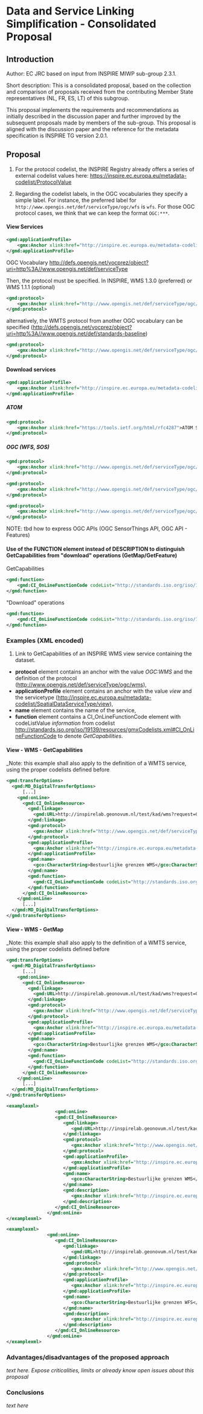 # Data and Service Linking Simplification - Consolidated Proposal

## Introduction

Author: EC JRC based on input from INSPIRE MIWP sub-group 2.3.1.

Short description:
This is a consolidated proposal, based on the collection and comparison of proposals received from the contributing Member State representatives (NL, FR, ES, LT) of this subgroup.

This proposal implements the requirements and recommendations as initially described in the discussion paper and further improved by the subsequent proposals made by members of the sub-group.
This proposal is aligned with the discussion paper and the reference for the metadata specification is INSPIRE TG version 2.0.1. 


## Proposal

1. For the protocol codelist, the INSPIRE Registry already offers a series of external codelist values here: https://inspire.ec.europa.eu/metadata-codelist/ProtocolValue

2. Regarding the codelist labels, in the OGC vocabularies they specify a simple label. For instance, the preferred label for `http://www.opengis.net/def/serviceType/ogc/wfs` is `wfs`. For those OGC protocol cases, we think that we can keep the format `OGC:***`.

#### View Services

```xml
<gmd:applicationProfile>
    <gmx:Anchor xlink:href="http://inspire.ec.europa.eu/metadata-codelist/SpatialDataServiceType/view">view</gmx:Anchor>
</gmd:applicationProfile>
```

OGC Vocabulary
http://defs.opengis.net/vocprez/object?uri=http%3A//www.opengis.net/def/serviceType

Then, the protocol must be specified. In INSPIRE, WMS 1.3.0 (preferred) or WMS 1.1.1 (optional)

```xml
<gmd:protocol>
    <gmx:Anchor xlink:href="http://www.opengis.net/def/serviceType/ogc/wms">OGC:WMS</gmx:Anchor>
</gmd:protocol>
```

alternatively, the WMTS protocol from another OGC vocabulary can be specified (http://defs.opengis.net/vocprez/object?uri=http%3A//www.opengis.net/def/standards-baseline)

```xml
<gmd:protocol>
    <gmx:Anchor xlink:href="http://www.opengis.net/def/serviceType/ogc/wmts">OGC:WMTS</gmx:Anchor>
</gmd:protocol>
```

#### Download services

```xml
<gmd:applicationProfile>
    <gmx:Anchor xlink:href="http://inspire.ec.europa.eu/metadata-codelist/SpatialDataServiceType/download">download</gmx:Anchor>
</gmd:applicationProfile>
```

##### ATOM

```xml
<gmd:protocol>
    <gmx:Anchor xlink:href="https://tools.ietf.org/html/rfc4287">ATOM Syndication Format</gmx:Anchor>
</gmd:protocol>
```

##### OGC (WFS, SOS)

```xml
<gmd:protocol>
    <gmx:Anchor xlink:href="http://www.opengis.net/def/serviceType/ogc/wfs">OGC:WFS</gmx:Anchor>
</gmd:protocol>
```

```xml
<gmd:protocol>
    <gmx:Anchor xlink:href="http://www.opengis.net/def/serviceType/ogc/sos">OGC:SOS</gmx:Anchor>
</gmd:protocol>
```

```xml
<gmd:protocol>
    <gmx:Anchor xlink:href="http://www.opengis.net/def/serviceType/ogc/wcs">OGC:WCS</gmx:Anchor>
</gmd:protocol>
```

NOTE: tbd how to express OGC APIs (OGC SensorThings API, OGC API - Features) 

#### Use of the FUNCTION element instead of DESCRIPTION to distinguish GetCapabilities from "download" operations (GetMap/GetFeature)

GetCapabilities
```xml
<gmd:function>
    <gmd:CI_OnLineFunctionCode codeList="http://standards.iso.org/iso/19139/resources/gmxCodelists.xml#CI_OnLineFunctionCode" codeListValue="information" />
</gmd:function>
```

"Download" operations
```xml
<gmd:function>
    <gmd:CI_OnLineFunctionCode codeList="http://standards.iso.org/iso/19139/resources/gmxCodelists.xml#CI_OnLineFunctionCode" codeListValue="download" />
</gmd:function>
```

### Examples (XML encoded)

1.	Link to GetCapabilities of an INSPIRE WMS view service containing the dataset.
- **protocol** element contains an anchor with the value *OGC:WMS* and the definition of the protocol (http://www.opengis.net/def/serviceType/ogc/wms),
- **applicationProfile** element contains an anchor with the value *view* and the servicetype (http://inspire.ec.europa.eu/metadata-codelist/SpatialDataServiceType/view),
- **name** element contains the name of the service,
- **function** element contains a CI_OnLineFunctionCode element with codeListValue *information* from codelist http://standards.iso.org/iso/19139/resources/gmxCodelists.xml#CI_OnLineFunctionCode to denote *GetCapabilities*.

#### View - WMS - GetCapabilities 
_Note: this example shall also apply to the definition of a WMTS service, using the proper codelists defined before

```xml
<gmd:transferOptions>
  <gmd:MD_DigitalTransferOptions>
      [...]
    <gmd:onLine>
      <gmd:CI_OnlineResource>
        <gmd:linkage>
          <gmd:URL>http://inspirelab.geonovum.nl/test/kad/wms?request=GetCapabilities&amp;service=WMS&amp;version=1.3.0</gmd:URL>
        </gmd:linkage>
        <gmd:protocol>
          <gmx:Anchor xlink:href="http://www.opengis.net/def/serviceType/ogc/wms">OGC:WMS</gmx:Anchor>
        </gmd:protocol>
        <gmd:applicationProfile>
          <gmx:Anchor xlink:href="http://inspire.ec.europa.eu/metadata-codelist/SpatialDataServiceType/view">view</gmx:Anchor>
        </gmd:applicationProfile>
        <gmd:name>
          <gco:CharacterString>Bestuurlijke grenzen WMS</gco:CharacterString>
        </gmd:name>
        <gmd:function>
          <gmd:CI_OnLineFunctionCode codeList="http://standards.iso.org/iso/19139/resources/gmxCodelists.xml#CI_OnLineFunctionCode" codeListValue="information" />
        </gmd:function>
      </gmd:CI_OnlineResource>
    </gmd:onLine>
      [...]
  </gmd:MD_DigitalTransferOptions>
</gmd:transferOptions>
```

#### View - WMS - GetMap

_Note: this example shall also apply to the definition of a WMTS service, using the proper codelists defined before

```xml
<gmd:transferOptions>
  <gmd:MD_DigitalTransferOptions>
      [...]
    <gmd:onLine>
      <gmd:CI_OnlineResource>
        <gmd:linkage>
          <gmd:URL>http://inspirelab.geonovum.nl/test/kad/wms?request=GetMap&amp;service=WMS</gmd:URL>
        </gmd:linkage>
        <gmd:protocol>
          <gmx:Anchor xlink:href="http://www.opengis.net/def/serviceType/ogc/wms">OGC:WMS</gmx:Anchor>
        </gmd:protocol>
        <gmd:applicationProfile>
          <gmx:Anchor xlink:href="http://inspire.ec.europa.eu/metadata-codelist/SpatialDataServiceType/view">view</gmx:Anchor>
        </gmd:applicationProfile>
        <gmd:name>
          <gco:CharacterString>Bestuurlijke grenzen WMS</gco:CharacterString>
        </gmd:name>
        <gmd:function>
          <gmd:CI_OnLineFunctionCode codeList="http://standards.iso.org/iso/19139/resources/gmxCodelists.xml#CI_OnLineFunctionCode" codeListValue="information" />
        </gmd:function>
      </gmd:CI_OnlineResource>
    </gmd:onLine>
      [...]
  </gmd:MD_DigitalTransferOptions>
</gmd:transferOptions>
```

```xml
<examplexml>
                  <gmd:onLine>
                  <gmd:CI_OnlineResource>
                     <gmd:linkage>
                        <gmd:URL>http://inspirelab.geonovum.nl/test/kad/wms?request=GetCapabilities&amp;service=WMS</gmd:URL>
                     </gmd:linkage>
                     <gmd:protocol>
                        <gmx:Anchor xlink:href="http://www.opengis.net/def/serviceType/ogc/wms">OGC:WMS</gmx:Anchor>
                     </gmd:protocol>
                     <gmd:applicationProfile>
                        <gmx:Anchor xlink:href="http://inspire.ec.europa.eu/metadata-codelist/SpatialDataServiceType/view">view</gmx:Anchor>
                     </gmd:applicationProfile>
                     <gmd:name>
                        <gco:CharacterString>Bestuurlijke grenzen WMS</gco:CharacterString>
                     </gmd:name>
                     <gmd:description>
                        <gmx:Anchor xlink:href="http://inspire.ec.europa.eu/metadata-codelist/OnLineDescriptionCode/accessPoint">accessPoint</gmx:Anchor>
                     </gmd:description>
                  </gmd:CI_OnlineResource>
               </gmd:onLine>
</examplexml>
```

```xml
<examplexml>
               <gmd:onLine>
                  <gmd:CI_OnlineResource>
                     <gmd:linkage>
                        <gmd:URL>http://inspirelab.geonovum.nl/test/kad/wfs?request=GetCapabilities&amp;service=WFS</gmd:URL>
                     </gmd:linkage>
                     <gmd:protocol>
                        <gmx:Anchor xlink:href="http://www.opengis.net/def/serviceType/ogc/wfs">OGC:WFS</gmx:Anchor>
                     </gmd:protocol>
                     <gmd:applicationProfile>
                        <gmx:Anchor xlink:href="http://inspire.ec.europa.eu/metadata-codelist/SpatialDataServiceType/download">download</gmx:Anchor>
                     </gmd:applicationProfile>
                     <gmd:name>
                        <gco:CharacterString>Bestuurlijke grenzen WFS</gco:CharacterString>
                     </gmd:name>
                     <gmd:description>
                        <gmx:Anchor xlink:href="http://inspire.ec.europa.eu/metadata-codelist/OnLineDescriptionCode/accessPoint">accessPoint</gmx:Anchor>
                     </gmd:description>
                  </gmd:CI_OnlineResource>
               </gmd:onLine>
</examplexml>
```

### Advantages/disadvantages of the proposed approach
_text here. Expose criticalities, limits or already know open issues about this proposal_

### Conclusions 
_text here_
